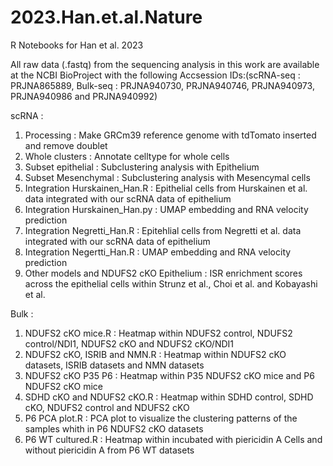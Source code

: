 # 2023.Han.et.al.Nature

R Notebooks for Han et al. 2023

All raw data (.fastq) from the sequencing analysis in this work are available at the NCBI BioProject with the following Accsession IDs:(scRNA-seq : PRJNA865889, Bulk-seq : PRJNA940730, PRJNA940746, PRJNA940973, PRJNA940986 and PRJNA940992)

scRNA : 
1. Processing : Make GRCm39 reference genome with tdTomato inserted and remove doublet
2. Whole clusters : Annotate celltype for whole cells
3. Subset epithelial : Subclustering analysis with Epithelium
4. Subset Mesenchymal : Subclustering analysis with Mesencymal cells
5. Integration Hurskainen_Han.R : Epithelial cells from Hurskainen et al. data integrated with our scRNA data of epithelium
6. Integration Hurskainen_Han.py : UMAP embedding and RNA velocity prediction
7. Integration Negretti_Han.R : Epitehlial cells from Negretti et al. data integrated with our scRNA data of epithelium
8. Integration Negertti_Han.R :  UMAP embedding and RNA velocity prediction
9. Other models and NDUFS2 cKO Epithelium : ISR enrichment scores across the epithelial cells within Strunz et al., Choi et al. and Kobayashi et al.

Bulk :
1. NDUFS2 cKO mice.R : Heatmap within NDUFS2 control, NDUFS2 control/NDI1, NDUFS2 cKO and NDUFS2 cKO/NDI1
2. NDUFS2 cKO, ISRIB and NMN.R : Heatmap within NDUFS2 cKO datasets, ISRIB datasets and NMN datasets
3. NDUFS2 cKO P35 P6 : Heatmap within P35 NDUFS2 cKO mice and P6 NDUFS2 cKO mice
4. SDHD cKO and NDUFS2 cKO.R : Heatmap within SDHD control, SDHD cKO, NDUFS2 control and NDUFS2 cKO
5. P6 PCA plot.R : PCA plot to visualize the clustering patterns of the samples whith in P6 NDUFS2 cKO datasets
6. P6 WT cultured.R : Heatmap within incubated with piericidin A Cells and without piericidin A from P6 WT datasets
